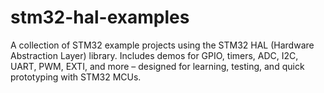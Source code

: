 # stm32-hal-examples
A collection of STM32 example projects using the STM32 HAL (Hardware Abstraction Layer) library. Includes demos for GPIO, timers, ADC, I2C, UART, PWM, EXTI, and more – designed for learning, testing, and quick prototyping with STM32 MCUs.
